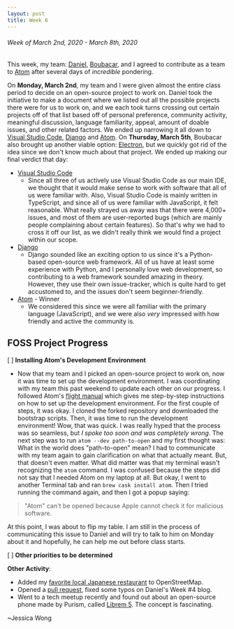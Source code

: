 ```yaml
---
layout: post
title: Week 6
---
```


###### Week of March 2nd, 2020 - March 8th, 2020 

This week, my team: [Daniel](https://hunter-college-ossd-spr-2020.github.io/dmallia17-weekly/), [Boubacar](https://hunter-college-ossd-spr-2020.github.io/boubascript-weekly/), and I agreed to contribute as a team to [Atom](https://github.com/atom/atom/blob/master) after several days of *incredible* pondering. 

On **Monday, March 2nd**, my team and I were given almost the entire class period to decide on an open-source project to work on. Daniel took the initiative to make a document where we listed out all the possible projects there were for us to work on, and we each took turns crossing out certain projects off of that list based off of personal preference, community activity, meaningful discussion, language familiarity, appeal, amount of doable issues, and other related factors. We ended up narrowing it all down to [Visual Studio Code](https://github.com/Microsoft/vscode), [Django](https://github.com/django/django) and [Atom](https://github.com/atom/atom/).
On **Thursday, March 5th**, Boubacar also brought up another viable option: [Electron](https://www.electronjs.org/), but we quickly got rid of the idea since we don't know much about that project. 
We ended up making our final verdict that day:
- [Visual Studio Code](https://github.com/Microsoft/vscode)
    - Since all three of us actively use Visual Studio Code as our main IDE, we thought that it would make sense to work with software that all of us were familiar with. Also, Visual Studio Code is mainly written in TypeScript, and since all of us were familiar with JavaScript, it felt reasonable. What really strayed us away was that there were 4,000+ issues, and most of them are user-reported bugs (which are mainly people complaining about certain features). So that's why we had to cross it off our list, as we didn't really think we would find a project within our scope.
- [Django](https://github.com/django/django)
    - Django sounded like an exciting option to us since it's a Python-based open-source web framework. All of us have at least some experience with Python, and I personally love web development, so contributing to a web framework sounded amazing in theory. However, they use their own issue-tracker, which is quite hard to get accustomed to, and the issues don't seem beginner-friendly.
- [Atom](https://github.com/atom/atom/) - Winner
    - We considered this since we were all familiar with the primary language (JavaScript), and we were also *very* impressed with how friendly and active the community is.

## FOSS Project Progress

[ ] **Installing Atom's Development Environment** 
- Now that my team and I picked an open-source project to work on, now it was time to set up the development environment. I was coordinating with my team this past weekend to update each other on our progress. I followed Atom's [flight manual](https://flight-manual.atom.io/hacking-atom/sections/hacking-on-atom-core/#platform-mac) which gives me step-by-step instructions on how to set up the development environment. For the first couple of steps, it was okay. I cloned the forked repository and downloaded the bootstrap scripts. Then, it was time to run the development environment! Wow, that was quick. I was really hyped that the process was so seamless, but *I spoke too soon and was completely wrong*. The next step was to run ```atom --dev path-to-open``` and my first thought was: What in the world does "path-to-open" mean? I had to communicate with my team again to gain clarification on what that actually meant. But, that doesn't even matter. What did matter was that my terminal wasn't recognizing the ```atom``` command. I was confused because the steps did not say that I needed Atom on my laptop at all. But okay, I went to another Terminal tab and ran ```brew cask install atom```. Then I tried running the command again, and then I got a popup saying:
> "Atom" can't be opened because Apple cannot check it for malicious software. 

At this point, I was about to flip my table. I am still in the process of communicating this issue to Daniel and will try to talk to him on Monday about it and hopefully, he can help me out before class starts. 

[ ] **Other priorities to be determined**

**Other Activity**: 
- Added my [favorite local Japanese restaurant](https://www.openstreetmap.org/changeset/81947039) to OpenStreetMap.
- Opened a [pull request](https://github.com/hunter-college-ossd-spr-2020/dmallia17-weekly), fixed some typos on Daniel's Week #4 blog. 
- Went to a tech meetup recently and found out about an open-source phone made by Purism, called [Librem 5](https://puri.sm/products/librem-5/). The concept is fascinating.

~Jessica Wong